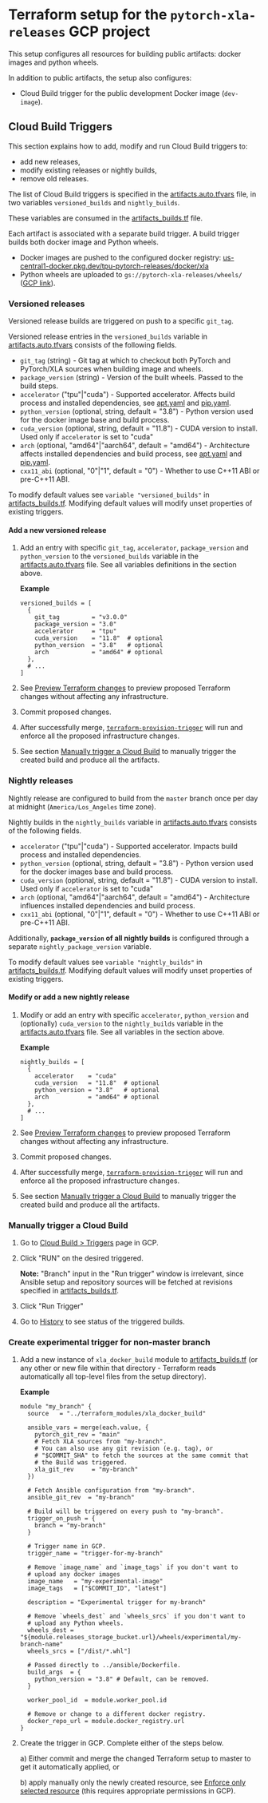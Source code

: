 # Terraform setup for the `pytorch-xla-releases` GCP project

This setup configures all resources for building public artifacts: docker images
and python wheels.

In addition to public artifacts, the setup also configures:

- Cloud Build trigger for the public development Docker image (`dev-image`).

## Cloud Build Triggers

This section explains how to add, modify and run Cloud Build triggers to:

- add new releases,
- modify existing releases or nightly builds,
- remove old releases.

The list of Cloud Build triggers is specified in the
[artifacts.auto.tfvars](./artifacts.auto.tfvars) file, in two variables
`versioned_builds` and `nightly_builds`.

These variables are consumed in the [artifacts_builds.tf](./artifacts_builds.tf)
file.

Each artifact is associated with a separate build trigger. A build trigger
builds both docker image and Python wheels.

- Docker images are pushed to the configured docker registry:
  [us-central1-docker.pkg.dev/tpu-pytorch-releases/docker/xla](http://us-central1-docker.pkg.dev/tpu-pytorch-releases/docker/xla)
- Python wheels are uploaded to `gs://pytorch-xla-releases/wheels/`
  ([GCP link](https://pantheon.corp.google.com/storage/browser/pytorch-xla-releases/wheels)).

### Versioned releases

Versioned release builds are triggered on push to a specific `git_tag`.

Versioned release entries in the `versioned_builds` variable in
[artifacts.auto.tfvars](./artifacts.auto.tfvars) consists of the following
fields.

- `git_tag` (string) - Git tag at which to checkout both PyTorch and PyTorch/XLA
  sources when building image and wheels.
- `package_version` (string) - Version of the built wheels. Passed to the build
  steps.
- `accelerator` ("tpu"|"cuda") - Supported accelerator. Affects build process
  and installed dependencies, see [apt.yaml](../ansible/config/apt.yaml) and
  [pip.yaml](../ansible/config/pip.yaml).
- `python_version` (optional, string, default = "3.8") - Python version used for
  the docker image base and build process.
- `cuda_version` (optional, string, default = "11.8") - CUDA version to install.
  Used only if `accelerator` is set to "cuda"
- `arch` (optional, "amd64"|"aarch64", default = "amd64") - Architecture affects
  installed dependencies and build process, see
  [apt.yaml](../ansible/config/apt.yaml) and
  [pip.yaml](../ansible/config/pip.yaml).
- `cxx11_abi` (optional, "0"|"1", default = "0") - Whether to use C++11 ABI or
  pre-C++11 ABI.

To modify default values see `variable "versioned_builds"` in
[artifacts_builds.tf](./artifacts_builds.tf). Modifying default values will
modify unset properties of existing triggers.

#### Add a new versioned release

1. Add an entry with specific `git_tag`, `accelerator`, `package_version` and
   `python_version` to the `versioned_builds` variable in the
   [artifacts.auto.tfvars](./artifacts.auto.tfvars) file. See all variables
   definitions in the section above.

   **Example**

   ```hcl
   versioned_builds = [
     {
       git_tag         = "v3.0.0"
       package_version = "3.0"
       accelerator     = "tpu"
       cuda_version    = "11.8"  # optional
       python_version  = "3.8"   # optional
       arch            = "amd64" # optional
     },
     # ...
   ]
   ```

1. See
   [Preview Terraform changes](https://github.com/pytorch/xla/blob/master/infra/Terraform.md#preview-terraform-changes)
   to preview proposed Terraform changes without affecting any infrastructure.

1. Commit proposed changes.

1. After successfully merge,
   [`terraform-provision-trigger`](<https://pantheon.corp.google.com/cloud-build/builds;region=us-central1?project=tpu-pytorch-releases&pageState=(%22builds%22:(%22f%22:%22%255B%257B_22k_22_3A_22Trigger%2520Name_22_2C_22t_22_3A10_2C_22v_22_3A_22_5C_22terraform-provision-trigger_5C_22_22_2C_22s_22_3Atrue_2C_22i_22_3A_22triggerName_22%257D%255D%22))>)
   will run and enforce all the proposed infrastructure changes.

1. See section [Manually trigger a Cloud Build](#manually-trigger-a-cloud-build)
   to manually trigger the created build and produce all the artifacts.

### Nightly releases

Nightly release are configured to build from the `master` branch once per day at
midnight (`America/Los_Angeles` time zone).

Nightly builds in the `nightly_builds` variable in
[artifacts.auto.tfvars](./artifacts.auto.tfvars) consists of the following
fields.

- `accelerator` ("tpu"|"cuda") - Supported accelerator. Impacts build process
  and installed dependencies.
- `python_version` (optional, string, default = "3.8") - Python version used for
  the docker images base and build process.
- `cuda_version` (optional, string, default = "11.8") - CUDA version to install.
  Used only if `accelerator` is set to "cuda"
- `arch` (optional, "amd64"|"aarch64", default = "amd64") - Architecture
  influences installed dependencies and build process.
- `cxx11_abi` (optional, "0"|"1", default = "0") - Whether to use C++11 ABI or
  pre-C++11 ABI.

Additionally, **`package_version` of all nightly builds** is configured through
a separate `nightly_package_version` variable.

To modify default values see `variable "nightly_builds"` in
[artifacts_builds.tf](./artifacts_builds.tf). Modifying default values will
modify unset properties of existing triggers.

#### Modify or add a new nightly release

1. Modify or add an entry with specific `accelerator`, `python_version` and
   (optionally) `cuda_version` to the `nightly_builds` variable in the
   [artifacts.auto.tfvars](./artifacts.auto.tfvars) file. See all variables in
   the section above.

   **Example**

   ```hcl
   nightly_builds = [
     {
       accelerator    = "cuda"
       cuda_version   = "11.8"  # optional
       python_version = "3.8"   # optional
       arch           = "amd64" # optional
     },
     # ...
   ]
   ```

1. See
   [Preview Terraform changes](https://github.com/pytorch/xla/blob/master/infra/Terraform.md#preview-terraform-changes)
   to preview proposed Terraform changes without affecting any infrastructure.

1. Commit proposed changes.

1. After successfully merge,
   [`terraform-provision-trigger`](<https://pantheon.corp.google.com/cloud-build/builds;region=us-central1?project=tpu-pytorch-releases&pageState=(%22builds%22:(%22f%22:%22%255B%257B_22k_22_3A_22Trigger%2520Name_22_2C_22t_22_3A10_2C_22v_22_3A_22_5C_22terraform-provision-trigger_5C_22_22_2C_22s_22_3Atrue_2C_22i_22_3A_22triggerName_22%257D%255D%22))>)
   will run and enforce all the proposed infrastructure changes.

1. See section [Manually trigger a Cloud Build](#manually-trigger-a-cloud-build)
   to manually trigger the created build and produce all the artifacts.

### Manually trigger a Cloud Build

1. Go to
   [Cloud Build > Triggers](https://pantheon.corp.google.com/cloud-build/triggers;region=us-central1?project=tpu-pytorch-releases)
   page in GCP.

1. Click "RUN" on the desired triggered.

   **Note:** "Branch" input in the "Run trigger" window is irrelevant, since
   Ansible setup and repository sources will be fetched at revisions specified
   in [artifacts_builds.tf](./artifacts_builds.tf).

1. Click "Run Trigger"

1. Go to
   [History](https://pantheon.corp.google.com/cloud-build/builds;region=us-central1?project=tpu-pytorch-releases)
   to see status of the triggered builds.

### Create experimental trigger for non-master branch

1. Add a new instance of `xla_docker_build` module to
   [artifacts_builds.tf](./artifacts_builds.tf) (or any other or new file within
   that directory - Terraform reads automatically all top-level files from the
   setup directory).

   **Example**

   ```hcl
   module "my_branch" {
     source   = "../terraform_modules/xla_docker_build"

     ansible_vars = merge(each.value, {
       pytorch_git_rev = "main"
       # Fetch XLA sources from "my-branch".
       # You can also use any git revision (e.g. tag), or
       # "$COMMIT_SHA" to fetch the sources at the same commit that
       # the Build was triggered.
       xla_git_rev     = "my-branch"
     })

     # Fetch Ansible configuration from "my-branch".
     ansible_git_rev  = "my-branch"

     # Build will be triggered on every push to "my-branch".
     trigger_on_push = {
       branch = "my-branch"
     }

     # Trigger name in GCP.
     trigger_name = "trigger-for-my-branch"

     # Remove `image_name` and `image_tags` if you don't want to
     # upload any docker images
     image_name   = "my-experimental-image"
     image_tags   = ["$COMMIT_ID", "latest"]

     description = "Experimental trigger for my-branch"

     # Remove `wheels_dest` and `wheels_srcs` if you don't want to
     # upload any Python wheels.
     wheels_dest = "${module.releases_storage_bucket.url}/wheels/experimental/my-branch-name"
     wheels_srcs = ["/dist/*.whl"]

     # Passed directly to ../ansible/Dockerfile.
     build_args  = {
       python_version = "3.8" # Default, can be removed.
     }

     worker_pool_id  = module.worker_pool.id

     # Remove or change to a different docker registry.
     docker_repo_url = module.docker_registry.url
   }
   ```

1. Create the trigger in GCP. Complete either of the steps below.

   a) Either commit and merge the changed Terraform setup to master to get it
   automatically applied, or

   b) apply manually only the newly created resource, see
   [Enforce only selected resource](https://github.com/pytorch/xla/blob/master/infra/Terraform.md#enforce-only-selected-resource)
   (this requires appropriate permissions in GCP).
